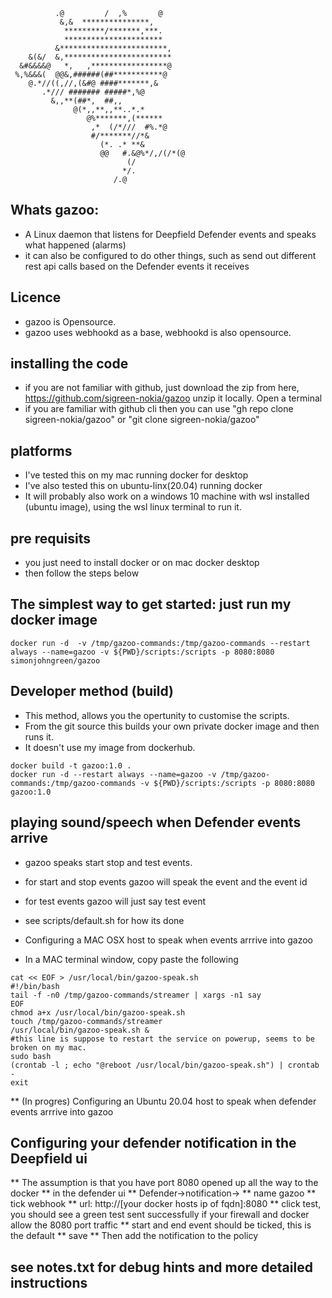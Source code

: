                                           
              .@         /  ,%       @     
               &,&  ***************,       
                *********/*******,***.     
                **********************     
              &************************,   
        &(&/  &,************************   
      &#&&&&@   *,   ,*****************@   
     %,%&&&(  @@&,######(##***********@    
        @.*//((,//,(&#@ ####*******,&      
           .*/// ####### #####*,%@         
             &,,**(##*,  ##,,              
                  @(*,,**,,**..*.*         
                     @%*******,(******     
                      ,*  (/*///  #%.*@    
                      #/*******//*&        
                        (*. .* **&         
                        @@   #.&@%*/,/(/*(@
                              (/           
                             */.           
                           /.@     

## Whats gazoo:

* A Linux daemon that listens for Deepfield Defender events and speaks what happened (alarms) 
* it can also be configured to do other things, such as send out different rest api calls based on the Defender events it receives

## Licence

* gazoo is Opensource. 
* gazoo uses webhookd as a base, webhookd is also opensource. 

## installing the code

* if you are not familiar with github, just download the zip from here, https://github.com/sigreen-nokia/gazoo  unzip it locally. Open a terminal
* if you are familiar with github cli then you can use "gh repo clone sigreen-nokia/gazoo" or "git clone sigreen-nokia/gazoo"

## platforms

* I've tested this on my mac running docker for desktop
* I've also tested this on ubuntu-linx(20.04) running docker
* It will probably also work on a windows 10 machine with wsl installed (ubuntu image), using the wsl linux terminal to run it.

## pre requisits

* you just need to install docker or on mac docker desktop
* then follow the steps below

## The simplest way to get started: just run my docker image

```
docker run -d  -v /tmp/gazoo-commands:/tmp/gazoo-commands --restart always --name=gazoo -v ${PWD}/scripts:/scripts -p 8080:8080 simonjohngreen/gazoo
```

## Developer method (build)

* This method, allows you the opertunity to customise the scripts. 
* From the git source this builds your own private docker image and then runs it. 
* It doesn't use my image from dockerhub.

```
docker build -t gazoo:1.0 .
docker run -d --restart always --name=gazoo -v /tmp/gazoo-commands:/tmp/gazoo-commands -v ${PWD}/scripts:/scripts -p 8080:8080 gazoo:1.0
```

## playing sound/speech when Defender events arrive

* gazoo speaks start stop and test events.
* for start and stop events gazoo will speak the event and the event id
* for test events gazoo will just say test event
* see scripts/default.sh for how its done

* Configuring a  MAC OSX host to speak when events arrrive into gazoo
* In a MAC terminal window, copy paste the following
```
cat << EOF > /usr/local/bin/gazoo-speak.sh
#!/bin/bash
tail -f -n0 /tmp/gazoo-commands/streamer | xargs -n1 say
EOF
chmod a+x /usr/local/bin/gazoo-speak.sh
touch /tmp/gazoo-commands/streamer
/usr/local/bin/gazoo-speak.sh &
#this line is suppose to restart the service on powerup, seems to be broken on my mac.
sudo bash
(crontab -l ; echo "@reboot /usr/local/bin/gazoo-speak.sh") | crontab -
exit
```

** (In progres) Configuring an Ubuntu 20.04 host to speak when defender events arrrive into gazoo

## Configuring your defender notification in the Deepfield ui

** The assumption is that you have port 8080 opened up all the way to the docker
** in the defender ui
** Defender->notification->
**        name gazoo
**        tick webhook
**        url: http://[your docker hosts ip of fqdn]:8080
**       click test, you should see a green test sent successfully if your firewall and docker allow the 8080 port traffic
**       start and end event should be ticked, this is the default
**       save
** Then add the notification to the policy


## see notes.txt for debug hints and more detailed instructions

